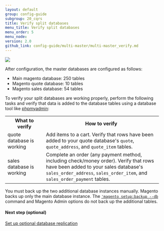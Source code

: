 ```yaml
---
layout: default
group: config-guide
subgroup: 20_cqrs
title: Verify split databases
menu_title: Verify split databases
menu_order: 5
menu_node: 
version: 2.0
github_link: config-guide/multi-master/multi-master_verify.md
---
```


<img src="{{ site.baseurl }}common/images/ee-only_large.png">

After configuration, the master databases are configured as follows:

*	Main magento database: 250 tables
*	Magento quote database: 10 tables
*	Magento sales database: 54 tables

To verify your split databases are working properly, perform the following tasks and verify that data is added to the database tables using a database tool like <a href="{{page.baseurl}}install-gde/prereq/optional.html#install-optional-phpmyadmin" target="_blank">phpmyadmin</a>:

<table>
<tbody>
	<col width="25%">
	<col width="75%">
	<tr>
		<th>What to verify</th>
		<th>How to verify</th>
	</tr>
<tr>
	<td>quote database is working</td>
	<td>Add items to a cart. Verify that rows have been added to your quote database's <code>quote</code>, <code>quote_address</code>, and <code>quote_item</code> tables.</td>
</tr>
<tr>
	<td>sales database is working</td>
	<td>Complete an order (any payment method, including check/money order). Verify that rows have been added to your sales database's <code>sales_order_address</code>, <code>sales_order_item</code>, and <code>sales_order_payment</code> tables.</td>
</tr>
</tbody>
</table>

<div class="bs-callout bs-callout-warning">
    <p>You must back up the two additional database instances manually. Magento backs up only the main database instance. The <a href="{{page.baseurl}}install-gde/install/cli/install-cli-backup.html"><code>'magento setup:backup --db</code></a> command and Magento Admin options do not back up the additional tables.</p>
</div>


#### Next step (optional)
<a href="{{page.baseurl}}config-guide/multi-master/multi-master_slavedb.html">Set up optional database replication</a>
